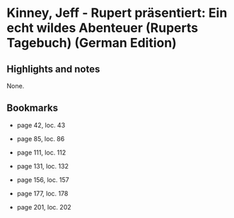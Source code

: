 # Kinney, Jeff - Rupert präsentiert: Ein echt wildes Abenteuer (Ruperts Tagebuch) (German Edition)

## Highlights and notes

None.

## Bookmarks

- page 42, loc. 43

- page 85, loc. 86

- page 111, loc. 112

- page 131, loc. 132

- page 156, loc. 157

- page 177, loc. 178

- page 201, loc. 202
